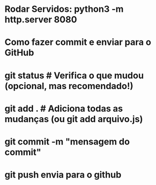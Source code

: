 

# Rodar Servidos: python3 -m http.server 8080

# Como fazer commit e enviar para o GitHub

# git status     # Verifica o que mudou (opcional, mas recomendado!)
# git add .      # Adiciona todas as mudanças (ou git add arquivo.js)
# git commit -m "mensagem do commit"
# git push envia para o github
